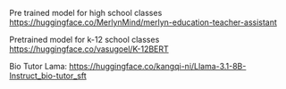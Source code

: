 Pre trained model for high school classes
https://huggingface.co/MerlynMind/merlyn-education-teacher-assistant


Pretrained model for k-12 school classes
https://huggingface.co/vasugoel/K-12BERT

Bio Tutor Lama:
https://huggingface.co/kangqi-ni/Llama-3.1-8B-Instruct_bio-tutor_sft


